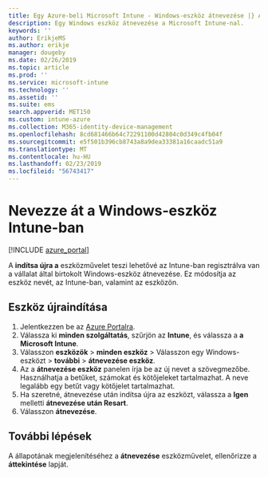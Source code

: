 ```yaml
---
title: Egy Azure-beli Microsoft Intune - Windows-eszköz átnevezése |} A Microsoft Docs
description: Egy Windows eszköz átnevezése a Microsoft Intune-nal.
keywords: ''
author: ErikjeMS
ms.author: erikje
manager: dougeby
ms.date: 02/26/2019
ms.topic: article
ms.prod: ''
ms.service: microsoft-intune
ms.technology: ''
ms.assetid: ''
ms.suite: ems
search.appverid: MET150
ms.custom: intune-azure
ms.collection: M365-identity-device-management
ms.openlocfilehash: 8cd681466b64c72291100d42804c0d349c4fb04f
ms.sourcegitcommit: e5f501b396cb8743a8a9dea33381a16caadc51a9
ms.translationtype: MT
ms.contentlocale: hu-HU
ms.lasthandoff: 02/23/2019
ms.locfileid: "56743417"
---
```

# <a name="rename-a-windows-device-in-intune"></a>Nevezze át a Windows-eszköz Intune-ban


[!INCLUDE [azure_portal](./includes/azure_portal.md)]

A **indítsa újra a** eszközművelet teszi lehetővé az Intune-ban regisztrálva van a vállalat által birtokolt Windows-eszköz átnevezése. Ez módosítja az eszköz nevét, az Intune-ban, valamint az eszközön. 


## <a name="restart-a-device"></a>Eszköz újraindítása

1. Jelentkezzen be az [Azure Portalra](https://portal.azure.com).
2. Válassza ki **minden szolgáltatás**, szűrjön az **Intune**, és válassza a **a Microsoft Intune**.
3. Válasszon **eszközök** > **minden eszköz** > Válasszon egy Windows-eszközt > **további** > **átnevezése eszköz**.
4. Az a **átnevezése eszköz** panelen írja be az új nevet a szövegmezőbe. Használhatja a betűket, számokat és kötőjeleket tartalmazhat. A neve legalább egy betűt vagy kötőjelet tartalmazhat.
5. Ha szeretné, átnevezése után indítsa újra az eszközt, válassza a **Igen** melletti **átnevezése után Resart**.
6. Válasszon **átnevezése**.



## <a name="next-steps"></a>További lépések

A állapotának megjelenítéséhez a **átnevezése** eszközművelet, ellenőrizze a **áttekintése** lapját.
